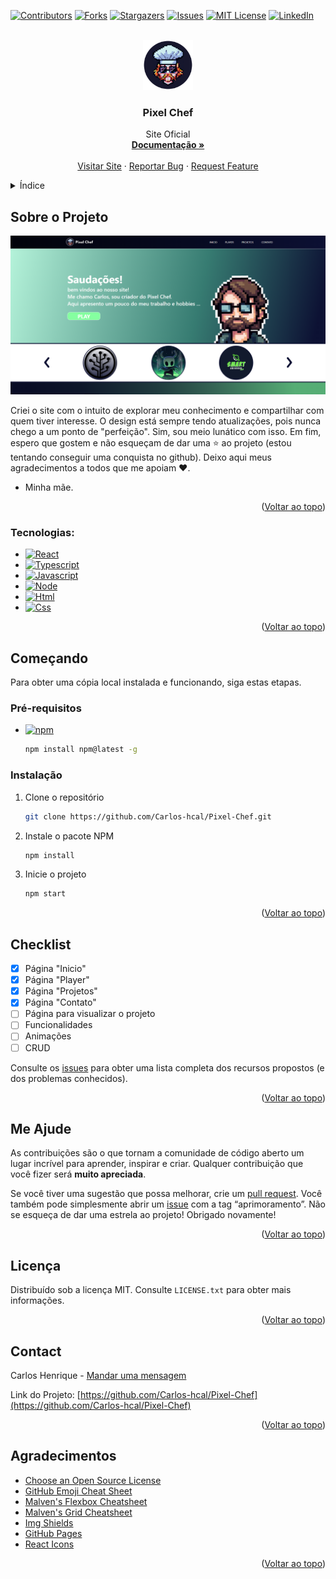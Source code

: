 <a name="readme-top"></a>

[![Contributors][contributors-shield]][contributors-url]
[![Forks][forks-shield]][forks-url]
[![Stargazers][stars-shield]][stars-url]
[![Issues][issues-shield]][issues-url]
[![MIT License][license-shield]][license-url]
[![LinkedIn][linkedin-shield]][linkedin-url]

<br />
<div align="center">
  <a href="https://github.com/Carlos-hcal/Pixel-Chef" target="_blank">
    <img src="images/Icon.png" alt="Logo" width="80" height="80">
  </a>

  <h3 align="center">Pixel Chef</h3>

  <p align="center">
    Site Oficial
    <br />
    <a href="https://github.com/Carlos-hcal/Pixel-Chef" target="_blank"><strong>Documentação »</strong></a>
    <br />
    <br />
    <a href="https://www.pixelchef.com.br/" target="_blank">Visitar Site</a>
    ·
    <a href="https://github.com/Carlos-hcal/Pixel-Chef/issues" target="_blank">Reportar Bug</a>
    ·
    <a href="https://github.com/Carlos-hcal/Pixel-Chef/issues" target="_blank">Request Feature</a>
  </p>
</div>

<details>
  <summary>Índice</summary>
  <ol>
    <li>
      <a href="#about-the-project">Sobre o Projeto</a>
      <ul>
        <li><a href="#built-with">Built With</a></li>
      </ul>
    </li>
    <li>
      <a href="#getting-started">Getting Started</a>
      <ul>
        <li><a href="#prerequisites">Prerequisites</a></li>
        <li><a href="#installation">Installation</a></li>
      </ul>
    </li>
    <li><a href="#usage">Usage</a></li>
    <li><a href="#roadmap">Roadmap</a></li>
    <li><a href="#contributing">Contributing</a></li>
    <li><a href="#license">License</a></li>
    <li><a href="#contact">Contact</a></li>
    <li><a href="#acknowledgments">Acknowledgments</a></li>
  </ol>
</details>

## Sobre o Projeto

[![Product Name Screen Shot][product-screenshot]](https://example.com)

Criei o site com o intuito de explorar meu conhecimento e compartilhar com quem tiver interesse. O design está sempre tendo atualizações, pois nunca chego a um ponto de "perfeição". Sim, sou meio lunático com isso. Em fim, espero que gostem e não esqueçam de dar uma ⭐ ao projeto (estou tentando conseguir uma conquista no github). Deixo aqui meus agradecimentos a todos que me apoiam ❤️.

- Minha mãe.

<p align="right">(<a href="#readme-top">Voltar ao topo</a>)</p>

### Tecnologias:

- [![React][React.js]][React-url]
- [![Typescript][Typescript.ts]][Typescript-url]
- [![Javascript][Javascript.js]][Javascript-url]
- [![Node][Node.js]][Node-url]
- [![Html][Html.html]][Html-url]
- [![Css][Css.css]][Css-url]

<p align="right">(<a href="#readme-top">Voltar ao topo</a>)</p>

## Começando

Para obter uma cópia local instalada e funcionando, siga estas etapas.

### Pré-requisitos

- [![npm][npm.npm]][npm-url]

  ```sh
  npm install npm@latest -g
  ```

### Instalação

1. Clone o repositório
   ```sh
   git clone https://github.com/Carlos-hcal/Pixel-Chef.git
   ```
3. Instale o pacote NPM
   ```sh
   npm install
   ```
4. Inicie o projeto 
   ```sh
   npm start
   ```

<p align="right">(<a href="#readme-top">Voltar ao topo</a>)</p>

## Checklist

- [x] Página "Inicio"
- [x] Página "Player"
- [x] Página "Projetos"
- [x] Página "Contato"
- [ ] Página para visualizar o projeto
- [ ] Funcionalidades
- [ ] Animações
- [ ] CRUD

Consulte os [issues](https://github.com/Carlos-hcal/Pixel-Chef/issues) para obter uma lista completa dos recursos propostos (e dos problemas conhecidos).

<p align="right">(<a href="#readme-top">Voltar ao topo</a>)</p>

## Me Ajude

As contribuições são o que tornam a comunidade de código aberto um lugar incrível para aprender, inspirar e criar. Qualquer contribuição que você fizer será **muito apreciada**.

Se você tiver uma sugestão que possa melhorar, crie um [pull request](https://github.com/Carlos-hcal/Pixel-Chef/pulls). Você também pode simplesmente abrir um 
[issue](https://github.com/Carlos-hcal/Pixel-Chef/issues) com a tag “aprimoramento”. Não se esqueça de dar uma estrela ao projeto! Obrigado novamente!

<p align="right">(<a href="#readme-top">Voltar ao topo</a>)</p>

## Licença

Distribuído sob a licença MIT. Consulte `LICENSE.txt` para obter mais informações.

<p align="right">(<a href="#readme-top">Voltar ao topo</a>)</p>

## Contact

Carlos Henrique - [Mandar uma mensagem](https://mail.google.com/mail/u/0/#inbox?compose=GTvVlcSMScfpjGgMkwPTWWCGrKctzNQKPJQPWpTGLGqwXDQDQMKxPXrcBrcQjWsTlcLnbbGKMRWxG)

Link do Projeto: [https://github.com/Carlos-hcal/Pixel-Chef](https://github.com/Carlos-hcal/Pixel-Chef)

<p align="right">(<a href="#readme-top">Voltar ao topo</a>)</p>

## Agradecimentos

- [Choose an Open Source License](https://choosealicense.com)
- [GitHub Emoji Cheat Sheet](https://www.webpagefx.com/tools/emoji-cheat-sheet)
- [Malven's Flexbox Cheatsheet](https://flexbox.malven.co/)
- [Malven's Grid Cheatsheet](https://grid.malven.co/)
- [Img Shields](https://shields.io)
- [GitHub Pages](https://pages.github.com)
- [React Icons](https://react-icons.github.io/react-icons/search)

<p align="right">(<a href="#readme-top">Voltar ao topo</a>)</p>

[contributors-shield]: https://img.shields.io/github/contributors/Carlos-hcal/Pixel-Chef.svg?style=for-the-badge
[contributors-url]: https://github.com/Carlos-hcal/Pixel-Chef/graphs/contributors
[forks-shield]: https://img.shields.io/github/forks/Carlos-hcal/Pixel-Chef.svg?style=for-the-badge
[forks-url]: https://github.com/Carlos-hcal/Pixel-Chef/network/members
[stars-shield]: https://img.shields.io/github/stars/Carlos-hcal/Pixel-Chef.svg?style=for-the-badge
[stars-url]: https://github.com/Carlos-hcal/Pixel-Chef/stargazers
[issues-shield]: https://img.shields.io/github/issues/Carlos-hcal/Pixel-Chef.svg?style=for-the-badge
[issues-url]: https://github.com/Carlos-hcal/Pixel-Chef/issues
[license-shield]: https://img.shields.io/github/license/Carlos-hcal/Pixel-Chef.svg?style=for-the-badge
[license-url]: https://github.com/Carlos-hcal/Pixel-Chef/blob/master/LICENSE.txt
[linkedin-shield]: https://img.shields.io/badge/-LinkedIn-black.svg?style=for-the-badge&logo=linkedin&colorB=555
[linkedin-url]: https://www.linkedin.com/in/carlos-henrique-20b78a238/
[product-screenshot]: images/tamplate.png
[React.js]: https://img.shields.io/badge/React-20232A?style=for-the-badge&logo=react&logoColor=61DAFB
[React-url]: https://reactjs.org/
[TypeScript.ts]: https://img.shields.io/badge/TypeScript-20232A?style=for-the-badge&logo=TypeScript&logoColor=2D79C7
[TypeScript-url]: https://www.typescriptlang.org/
[Javascript.js]: https://img.shields.io/badge/JavaScript-20232A?style=for-the-badge&logo=javascript&logoColor=F7DF1E
[Javascript-url]: https://www.javascript.com/
[Node.js]: https://img.shields.io/badge/Node-20232A?style=for-the-badge&logo=nodedotjs&logoColor=519E44
[Node-url]: https://nodejs.org/en
[Html.html]: https://img.shields.io/badge/HTML5-20232A?style=for-the-badge&logo=html5&logoColor=E34F26
[Html-url]: https://html.com/
[Css.css]: https://img.shields.io/badge/CSS3-20232A?style=for-the-badge&logo=css3&logoColor=1572B6
[Css-url]: https://developer.mozilla.org/pt-BR/docs/Web/CSS
[npm.npm]: https://img.shields.io/badge/npm-20232A?style=for-the-badge&logo=npm&logoColor=CB0000
[npm-url]: https://www.npmjs.com/

